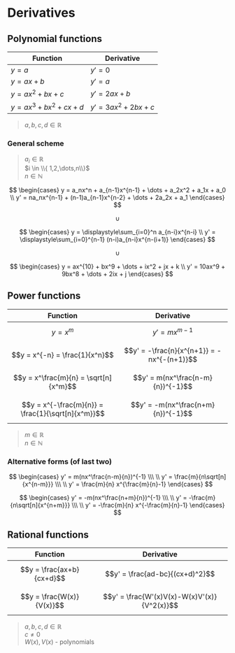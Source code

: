 # Derivatives

## Polynomial functions

| Function | Derivative |
|--|--|
| $y=a$ | $y'=0$ |
| $y=ax+b$ | $y'=a$ |
| $y=ax^2+bx+c$ | $y'=2ax+b$ |
| $y=ax^3+bx^2+cx+d$ | $y'=3ax^2+2bx+c$ |

> $a,b,c,d \in \mathbb{R}$

### General scheme

> $a_i \in \mathbb{R}$  
> $i \in \\{ 1,2,\dots,n\\}$  
> $n \in \mathbb{N}$

$$
\begin{cases}
y = a_nx^n + a_{n-1}x^{n-1} + \dots + a_2x^2 + a_1x + a_0
\\
y' = na_nx^{n-1} + (n-1)a_{n-1}x^{n-2} + \dots + 2a_2x + a_1
\end{cases}
$$

$$
\cup
$$

$$
\begin{cases}
y = \displaystyle\sum_{i=0}^n a_{n-i}x^{n-i}
\\
y' = \displaystyle\sum_{i=0}^{n-1} (n-i)a_{n-i}x^{n-(i+1)}
\end{cases}
$$

$$
\cup
$$

$$
\begin{cases}
y = ax^{10} + bx^9 + \dots + ix^2 + jx + k
\\
y' = 10ax^9 + 9bx^8 + \dots + 2ix + j
\end{cases}
$$

## Power functions

| Function | Derivative |
|--|--|
| $$y = x^m$$ | $$y' = mx^{m-1}$$ |
| $$y = x^{-n} = \frac{1}{x^n}$$ | $$y' = -\frac{n}{x^{n+1}} = -nx^{-(n+1)}$$ |
| $$y = x^\frac{m}{n} = \sqrt[n]{x^m}$$ | $$y' = m(nx^\frac{n-m}{n})^{-1}$$ |
| $$y = x^{-\frac{m}{n}} = \frac{1}{\sqrt[n]{x^m}}$$ | $$y' = -m(nx^\frac{n+m}{n})^{-1}$$ |

> $m \in \mathbb{R}$  
> $n \in \mathbb{N}$

### Alternative forms (of last two)

$$
\begin{cases}
y' = m(nx^\frac{n-m}{n})^{-1}
\\\ \\
y' = \frac{m}{n\sqrt[n]{x^{n-m}}}
\\\ \\
y' = \frac{m}{n} x^{\frac{m}{n}-1}
\end{cases}
$$

$$
\begin{cases}
y' = -m(nx^\frac{n+m}{n})^{-1}
\\\ \\
y' = -\frac{m}{n\sqrt[n]{x^{n+m}}}
\\\ \\
y' = -\frac{m}{n} x^{-\frac{m}{n}-1}
\end{cases}
$$

## Rational functions

| Function | Derivative |
|--|--|
| $$y = \frac{ax+b}{cx+d}$$ | $$y' = \frac{ad-bc}{(cx+d)^2}$$ |
| $$y = \frac{W(x)}{V(x)}$$ | $$y' = \frac{W'(x)V(x)-W(x)V'(x)}{V^2(x)}$$ |

> $a,b,c,d \in \mathbb{R}$  
> $c \neq 0$  
> $W(x), V(x)$ - polynomials
